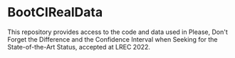 # BootCIRealData
This repository provides access to the code and data used in Please, Don't Forget the Difference and the Confidence Interval when Seeking for the State-of-the-Art Status, accepted at LREC 2022.
